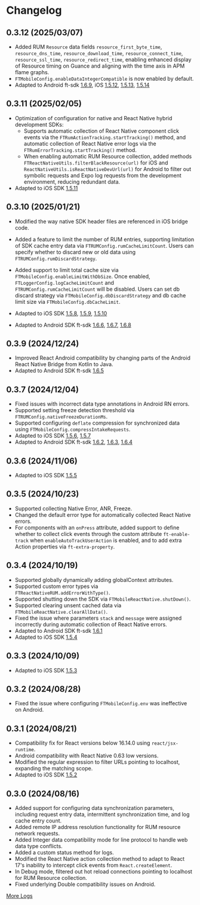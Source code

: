 # Changelog
## **0.3.12 (2025/03/07)**
* Added RUM `Resource` data fields `resource_first_byte_time`, `resource_dns_time`, `resource_download_time`, `resource_connect_time`, `resource_ssl_time`, `resource_redirect_time`, enabling enhanced display of Resource timing on Guance and aligning with the time axis in APM flame graphs.
* `FTMobileConfig.enableDataIntegerCompatible` is now enabled by default.
* Adapted to Android ft-sdk [1.6.9](../android/sdk-changelog.md/#ft-sdk-1-6-9), iOS [1.5.12](../ios/sdk-changelog.md/#1-5-12), [1.5.13](../ios/sdk-changelog.md/#1-5-13), [1.5.14](../ios/sdk-changelog.md/#1-5-14)

## **0.3.11 (2025/02/05)**

* Optimization of configuration for native and React Native hybrid development SDKs:
    * Supports automatic collection of React Native component click events via the `FTRumActionTracking.startTracking()` method, and automatic collection of React Native error logs via the `FTRumErrorTracking.startTracking()` method.
    * When enabling automatic RUM Resource collection, added methods `FTReactNativeUtils.filterBlackResource(url)` for iOS and `ReactNativeUtils.isReactNativeDevUrl(url)` for Android to filter out symbolic requests and Expo log requests from the development environment, reducing redundant data.
* Adapted to iOS SDK [1.5.11](../ios/sdk-changelog.md/#1-5-11)

## **0.3.10 (2025/01/21)**

* Modified the way native SDK header files are referenced in iOS bridge code.

* Added a feature to limit the number of RUM entries, supporting limitation of SDK cache entry data via `FTRUMConfig.rumCacheLimitCount`. Users can specify whether to discard new or old data using `FTRUMConfig.rumDiscardStrategy`.

* Added support to limit total cache size via `FTMobileConfig.enableLimitWithDbSize`. Once enabled, `FTLoggerConfig.logCacheLimitCount` and `FTRUMConfig.rumCacheLimitCount` will be disabled. Users can set db discard strategy via `FTMobileConfig.dbDiscardStrategy` and db cache limit size via `FTMobileConfig.dbCacheLimit`.

* Adapted to iOS SDK [1.5.8](../ios/sdk-changelog.md/#1-5-8), [1.5.9](../ios/sdk-changelog.md/#1-5-9), [1.5.10](../ios/sdk-changelog.md/#1-5-10)
* Adapted to Android SDK ft-sdk [1.6.6](../android/sdk-changelog.md/#ft-sdk-1-6-6), [1.6.7](../android/sdk-changelog.md/#ft-sdk-1-6-7), [1.6.8](../android/sdk-changelog.md/#ft-sdk-1-6-8)

## **0.3.9 (2024/12/24)**

* Improved React Android compatibility by changing parts of the Android React Native Bridge from Kotlin to Java.
* Adapted to Android SDK ft-sdk [1.6.5](../android/sdk-changelog.md/#ft-sdk-1-6-5)

## **0.3.7 (2024/12/04)**

* Fixed issues with incorrect data type annotations in Android RN errors.
* Supported setting freeze detection threshold via `FTRUMConfig.nativeFreezeDurationMs`.
* Supported configuring `deflate` compression for synchronized data using `FTMobileConfig.compressIntakeRequests`.
* Adapted to iOS SDK [1.5.6](../ios/sdk-changelog.md/#1-5-6), [1.5.7](../ios/sdk-changelog.md/#1-5-7)
* Adapted to Android SDK ft-sdk [1.6.2](../android/sdk-changelog.md/#ft-sdk-1-6-2), [1.6.3](../android/sdk-changelog.md/#ft-sdk-1-6-3), [1.6.4](../android/sdk-changelog.md/#ft-sdk-1-6-4)

## **0.3.6 (2024/11/06)**

* Adapted to iOS SDK [1.5.5](../ios/sdk-changelog.md/#1-5-5)

## **0.3.5 (2024/10/23)**

* Supported collecting Native Error, ANR, Freeze.
* Changed the default error type for automatically collected React Native errors.
* For components with an `onPress` attribute, added support to define whether to collect click events through the custom attribute `ft-enable-track` when `enableAutoTrackUserAction` is enabled, and to add extra Action properties via `ft-extra-property`.

## **0.3.4 (2024/10/19)**

* Supported globally dynamically adding globalContext attributes.
* Supported custom error types via `FTReactNativeRUM.addErrorWithType()`.
* Supported shutting down the SDK via `FTMobileReactNative.shutDown()`.
* Supported clearing unsent cached data via `FTMobileReactNative.clearAllData()`.
* Fixed the issue where parameters `stack` and `message` were assigned incorrectly during automatic collection of React Native errors.
* Adapted to Android SDK ft-sdk [1.6.1](../android/sdk-changelog.md/#ft-sdk-1-6-1)
* Adapted to iOS SDK [1.5.4](../ios/sdk-changelog.md/#1-5-4)

## **0.3.3 (2024/10/09)**

* Adapted to iOS SDK [1.5.3](../ios/sdk-changelog.md/#1-5-3)

## **0.3.2 (2024/08/28)**

* Fixed the issue where configuring `FTMobileConfig.env` was ineffective on Android.

## **0.3.1 (2024/08/21)**

* Compatibility fix for React versions below 16.14.0 using `react/jsx-runtime`.
* Android compatibility with React Native 0.63 low versions.
* Modified the regular expression to filter URLs pointing to localhost, expanding the matching scope.
* Adapted to iOS SDK [1.5.2](../ios/sdk-changelog.md/#1-5-2)

## **0.3.0 (2024/08/16)**

* Added support for configuring data synchronization parameters, including request entry data, intermittent synchronization time, and log cache entry count.
* Added remote IP address resolution functionality for RUM resource network requests.
* Added Integer data compatibility mode for line protocol to handle web data type conflicts.
* Added a custom status method for logs.
* Modified the React Native action collection method to adapt to React 17's inability to intercept click events from `React.createElement`.
* In Debug mode, filtered out hot reload connections pointing to localhost for RUM Resource collection.
* Fixed underlying Double compatibility issues on Android.

[More Logs](https://github.com/GuanceCloud/datakit-react-native/blob/dev/CHANGELOG.md)